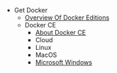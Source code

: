 - Get Docker
  - [Overview Of Docker Editions](./get-docker/overview-of-docker-editions/overview-of-docker-editions.md)
  - Docker CE
    - [About Docker CE](./get-docker/docker-ce/about-docker-ce.md)
    - Cloud
    - Linux
    - MacOS
    - [Microsoft Windows](./get-docker/docker-ce/microsoft-windows.md)
